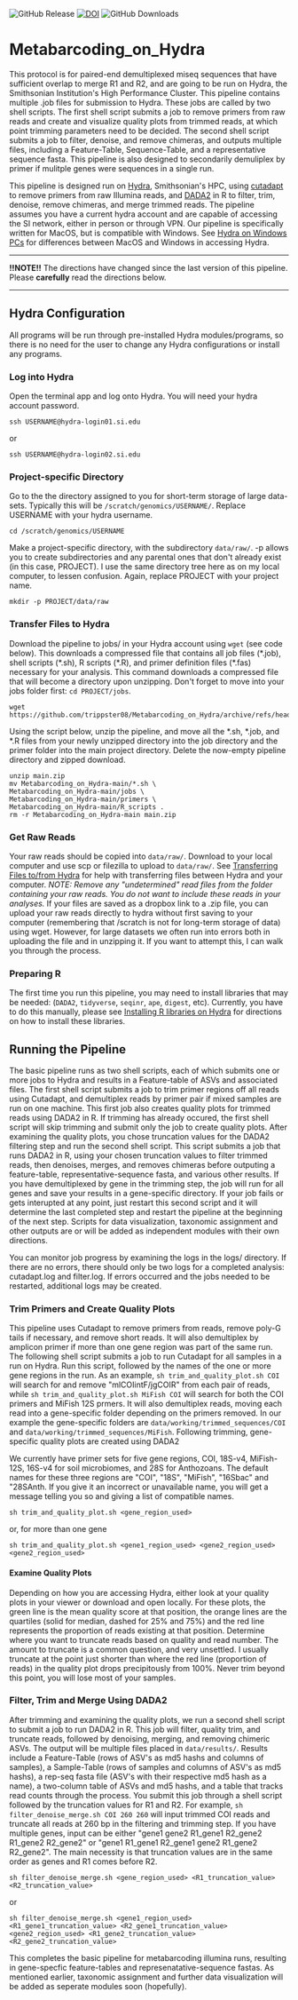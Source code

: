 ![GitHub Release](https://img.shields.io/github/v/release/trippster08/Metabarcoding_on_Hydra?color=green)
[![DOI](https://zenodo.org/badge/849911002.svg)](https://doi.org/10.5281/zenodo.15635236)
![GitHub Downloads](https://img.shields.io/github/downloads/trippster08/Metabarcoding_on_Hydra/latest/total?color=orange)

# Metabarcoding_on_Hydra

This protocol is for paired-end demultiplexed miseq sequences that have sufficient overlap to merge R1 and R2, and are going to be run on Hydra, the Smithsonian Institution's High Performance Cluster. This pipeline contains multiple .job files for submission to Hydra. These jobs are called by two shell scripts. The first shell script submits a job to remove primers from raw reads and create and visualize quality plots from trimmed reads, at which point trimming parameters need to be decided. The second shell script submits a job to filter, denoise, and remove chimeras, and outputs multiple files, including a Feature-Table, Sequence-Table, and a representative sequence fasta. This pipeline is also designed to secondarily demuliplex by primer if mulitple genes were sequences in a single run.

This pipeline is designed run on [Hydra](https://confluence.si.edu/display/HPC/High+Performance+Computing), Smithsonian's HPC, using [cutadapt](https://github.com/marcelm/cutadapt/) to remove primers from raw Illumina reads, and [DADA2](https://benjjneb.github.io/dada2/) in R to filter, trim, denoise, remove chimeras, and merge trimmed reads.   The pipeline assumes you have a current hydra account and are capable of accessing the SI network, either in person or through VPN. Our pipeline is specifically written for MacOS, but is compatible with Windows. See [Hydra on Windows PCs](https://confluence.si.edu/display/HPC/Logging+into+Hydra) for differences between MacOS and Windows in accessing Hydra.

___
**!!NOTE!!** 
The directions have changed since the last version of this pipeline. Please **carefully** read the directions below.
___

## Hydra Configuration 
All programs will be run through pre-installed Hydra modules/programs, so there is no need for the user to change any Hydra configurations or install any programs.

### Log into Hydra
Open the terminal app and log onto Hydra. You will need your hydra account password.
```
ssh USERNAME@hydra-login01.si.edu
```
 or
```
ssh USERNAME@hydra-login02.si.edu
```
### Project-specific Directory 
Go to the the directory assigned to you for short-term storage of large data-sets. Typically this will be `/scratch/genomics/USERNAME/`. Replace USERNAME with your hydra username.
```
cd /scratch/genomics/USERNAME
```
Make a project-specific directory, with the subdirectory `data/raw/`. -p allows you to create subdirectories and any parental ones that don't already exist (in this case, PROJECT). I use the same directory tree here as on my local computer, to lessen confusion. Again, replace PROJECT with your project name.

```
mkdir -p PROJECT/data/raw

```
### Transfer Files to Hydra 
Download the pipeline to jobs/ in your Hydra account using `wget` (see code below). This downloads a compressed file that contains all job files (\*.job), shell scripts (\*.sh), R scripts (\*.R), and primer definition files (\*.fas) necessary for your analysis. This command downloads a compressed file that will become a directory upon unzipping. Don't forget to move into your jobs folder first: `cd PROJECT/jobs`.

```
wget https://github.com/trippster08/Metabarcoding_on_Hydra/archive/refs/heads/main.zip
```
Using the script below, unzip the pipeline, and move all the \*.sh, \*.job, and \*.R files from your newly unzipped directory into the job directory and the primer folder into the main project directory. Delete the now-empty pipeline directory and zipped download.
```
unzip main.zip
mv Metabarcoding_on_Hydra-main/*.sh \
Metabarcoding_on_Hydra-main/jobs \
Metabarcoding_on_Hydra-main/primers \
Metabarcoding_on_Hydra-main/R_scripts .
rm -r Metabarcoding_on_Hydra-main main.zip

```
### Get Raw Reads
Your raw reads should be copied into `data/raw/`. Download to your local computer and use scp or filezilla to upload to `data/raw/`. See [Transferring Files to/from Hydra](https://confluence.si.edu/pages/viewpage.action?pageId=163152227) for help with transferring files between Hydra and your computer. *NOTE: Remove any "undetermined" read files from the folder containing your raw reads. You do not want to include these reads in your analyses.*
If your files are saved as a dropbox link to a .zip file, you can upload your raw reads directly to hydra without first saving to your computer (remembering that /scratch is not for long-term storage of data) using wget. However, for large datasets we often run into errors both in uploading the file and in unzipping it. If you want to attempt this, I can walk you through the process.

### Preparing R
The first time you run this pipeline, you may need to install libraries that may be needed: (`DADA2`, `tidyverse`, `seqinr`, `ape`, `digest`, etc). Currently, you have to do this manually, please see [Installing R libraries on Hydra](https://github.com/trippster08/Metabarcoding_on_Hydra/blob/main/Rprep.md) for directions on how to install these libraries.

## Running the Pipeline
The basic pipeline runs as two shell scripts, each of which submits one or more jobs to Hydra and results in a Feature-table of ASVs and associated files. The first shell script submits a job to trim primer regions off all reads using Cutadapt, and demultiplex reads by primer pair if mixed samples are run on one machine. This first job also creates quality plots for trimmed reads using DADA2 in R. If trimming has already occured, the first shell script will skip trimming and submit only the job to create quality plots.  After examining the quality plots, you chose truncation values for the DADA2 filtering step and run the second shell script. This script submits a job that runs DADA2 in R, using your chosen truncation values to filter trimmed reads, then denoises, merges, and removes chimeras before outputing a feature-table, representative-sequence fasta, and various other results. If you have demultiplexed by gene in the trimming step, the job will run for all genes and save your results in a gene-specific directory. If your job fails or gets interupted at any point, just restart this second script and it will determine the last completed step and restart the pipeline at the beginning of the next step. Scripts for data visualization, taxonomic assignment and other outputs are or will be added as independent modules with their own directions.

You can monitor job progress by examining the logs in the logs/ directory. If there are no errors, there should only be two logs for a completed analysis: cutadapt.log and filter.log. If errors occurred and the jobs needed to be restarted, additional logs may be created.

### Trim Primers and Create Quality Plots
This pipeline uses Cutadapt to remove primers from reads, remove poly-G tails if necessary, and remove short reads. It will also demultiplex by amplicon primer if more than one gene region was part of the same run. The following shell script submits a job to run Cutadapt for all samples in a run on Hydra. Run this script, followed by the names of the one or more gene regions in the run. As an example, `sh trim_and_quality_plot.sh COI` will search for and remove "mlCOIintF/jgCOIR" from each pair of reads, while `sh trim_and_quality_plot.sh MiFish COI` will search for both the COI primers and MiFish 12S prmers. It will also demultiplex reads, moving each read into a gene-specific folder depending on the primers removed. In our example the gene-specific folders are `data/working/trimmed_sequences/COI` and `data/working/trimmed_sequences/MiFish`. Following trimming, gene-specific quality plots are created using DADA2

We currently have primer sets for five gene regions, COI, 18S-v4, MiFish-12S, 16S-v4 for soil microbiomes, and 28S for Anthozoans. The default names for these three regions are "COI", "18S", "MiFish", "16Sbac" and "28SAnth. If you give it an incorrect or unavailable name, you will get a message telling you so and giving a list of compatible names.
```
sh trim_and_quality_plot.sh <gene_region_used>
```
or, for more than one gene
```
sh trim_and_quality_plot.sh <gene1_region_used> <gene2_region_used> <gene2_region_used> 
```
#### Examine Quality Plots
Depending on how you are accessing Hydra, either look at your quality plots in your viewer or download and open locally. For these plots, the green line is the mean quality score at that position, the orange lines are the quartiles (solid for median, dashed for 25% and 75%) and the red line represents the proportion of reads existing at that position. Determine where you want to truncate reads based on quality and read number. The amount to truncate is a common question, and very unsettled. I usually truncate at the point just shorter than where the red line (proportion of reads) in the quality plot drops precipitously from 100%. Never trim beyond this point, you will lose most of your samples.

### Filter, Trim and Merge Using DADA2
After trimming and examining the quality plots, we run a second shell script to submit a job to run DADA2 in R. This job will filter, quality trim, and truncate reads, followed by denoising, merging, and removing chimeric ASVs. The output will be multiple files placed in `data/results/`. Results include a Feature-Table (rows of ASV's as md5 hashs and columns of samples), a Sample-Table (rows of samples and columns of ASV's as md5 hashs), a rep-seq fasta file (ASV's with their respective md5 hash as a name), a two-column table of ASVs and md5 hashs, and a table that tracks read counts through the process. You submit this job through a shell script followed by the truncation values for R1 and R2. For example, `sh filter_denoise_merge.sh COI 260 260` will input trimmed COI reads and truncate all reads at 260 bp in the filtering and trimming step. If you have multiple genes, input can be either "gene1 gene2 R1_gene1 R2_gene2 R1_gene2 R2_gene2" or "gene1 R1_gene1 R2_gene1 gene2 R1_gene2 R2_gene2". The main necessity is that truncation values are in the same order as genes and R1 comes before R2.
```
sh filter_denoise_merge.sh <gene_region_used> <R1_truncation_value> <R2_truncation_value>
```
or
```
sh filter_denoise_merge.sh <gene1_region_used> <R1_gene1_truncation_value> <R2_gene1_truncation_value> <gene2_region_used> <R1_gene2_truncation_value> <R2_gene2_truncation_value>
```
This completes the basic pipeline for metabarcoding illumina runs, resulting in gene-specfic feature-tables and represenatative-sequence fastas. As mentioned earlier, taxonomic assignment and further data visualization will be added as seperate modules soon (hopefully).